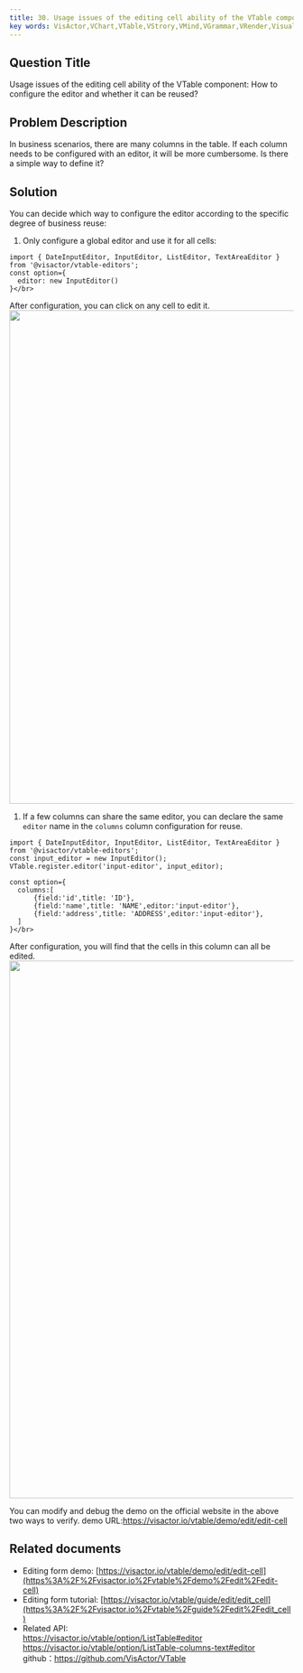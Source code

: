 ```yaml
---
title: 30. Usage issues of the editing cell ability of the VTable component: How to configure the editor and whether it can be reused?</br>
key words: VisActor,VChart,VTable,VStrory,VMind,VGrammar,VRender,Visualization,Chart,Data,Table,Graph,Gis,LLM
---
```

## Question Title

Usage issues of the editing cell ability of the VTable component: How to configure the editor and whether it can be reused?</br>
## Problem Description

In business scenarios, there are many columns in the table. If each column needs to be configured with an editor, it will be more cumbersome. Is there a simple way to define it?</br>
## Solution

You can decide which way to configure the editor according to the specific degree of business reuse:</br>
1. Only configure a global editor and use it for all cells:</br>
```
import { DateInputEditor, InputEditor, ListEditor, TextAreaEditor } from '@visactor/vtable-editors';
const option={
  editor: new InputEditor()
}</br>
```
After configuration, you can click on any cell to edit it.</br>
<img src='https://cdn.jsdelivr.net/gh/xuanhun/articles/visactor/img/XfCgbCyz5oHOc7xkpmzcTu2unZg.gif' alt='' width='2372' height='874'>

1. If a few columns can share the same editor, you can declare the same `editor` name in the `columns` column configuration for reuse.</br>
```
import { DateInputEditor, InputEditor, ListEditor, TextAreaEditor } from '@visactor/vtable-editors';
const input_editor = new InputEditor();
VTable.register.editor('input-editor', input_editor);

const option={
  columns:[
      {field:'id',title: 'ID'},
      {field:'name',title: 'NAME',editor:'input-editor'},
      {field:'address',title: 'ADDRESS',editor:'input-editor'},
  ]
}</br>
```
After configuration, you will find that the cells in this column can all be edited.</br>
<img src='https://cdn.jsdelivr.net/gh/xuanhun/articles/visactor/img/XEcnbdSJSo4xxHxAQt5cgW7Rnzc.gif' alt='' width='2180' height='952'>

You can modify and debug the demo on the official website in the above two ways to verify. demo URL:https://visactor.io/vtable/demo/edit/edit-cell</br>


## Related documents

*  Editing form demo: [https://visactor.io/vtable/demo/edit/edit-cell](https%3A%2F%2Fvisactor.io%2Fvtable%2Fdemo%2Fedit%2Fedit-cell)</br>
*  Editing form tutorial: [https://visactor.io/vtable/guide/edit/edit_cell](https%3A%2F%2Fvisactor.io%2Fvtable%2Fguide%2Fedit%2Fedit_cell)</br>
*  Related API: </br>
https://visactor.io/vtable/option/ListTable#editor</br>
https://visactor.io/vtable/option/ListTable-columns-text#editor</br>
github：https://github.com/VisActor/VTable</br>



